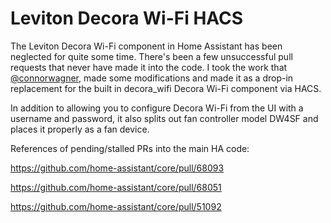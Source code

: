 # Leviton Decora Wi-Fi HACS

The Leviton Decora Wi-Fi component in Home Assistant has been neglected for quite some time. There's been a few unsuccessful pull requests that never have made it into the code. I took the work that [@connorwagner](https://github.com/connorwagner), made some modifications and made it as a drop-in replacement for the built in decora_wifi Decora Wi-Fi component via HACS.

In addition to allowing you to configure Decora Wi-Fi from the UI with a username and password, it also splits out fan controller model DW4SF and places it properly as a fan device.

References of pending/stalled PRs into the main HA code:

https://github.com/home-assistant/core/pull/68093

https://github.com/home-assistant/core/pull/68051

https://github.com/home-assistant/core/pull/51092
